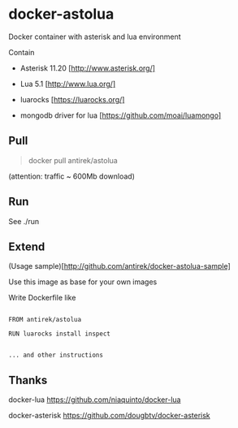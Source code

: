 # docker-astolua

Docker container with asterisk and lua environment

Contain

- Asterisk 11.20 [http://www.asterisk.org/]

- Lua 5.1 [http://www.lua.org/]

- luarocks [https://luarocks.org/]

- mongodb driver for lua [https://github.com/moai/luamongo]



## Pull

> docker pull antirek/astolua

(attention: traffic ~ 600Mb download)



## Run

See ./run


## Extend

(Usage sample)[http://github.com/antirek/docker-astolua-sample]

Use this image as base for your own images

Write Dockerfile like

`````

FROM antirek/astolua

RUN luarocks install inspect


... and other instructions

`````




## Thanks

docker-lua https://github.com/niaquinto/docker-lua

docker-asterisk https://github.com/dougbtv/docker-asterisk